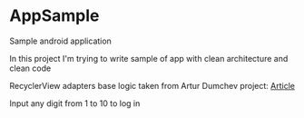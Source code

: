 # AppSample
Sample android application

In this project I'm trying to write sample of app with clean architecture and clean code

RecyclerView adapters base logic taken from Artur Dumchev project: [Article](https://habr.com/post/341738/)

Input any digit from 1 to 10 to log in